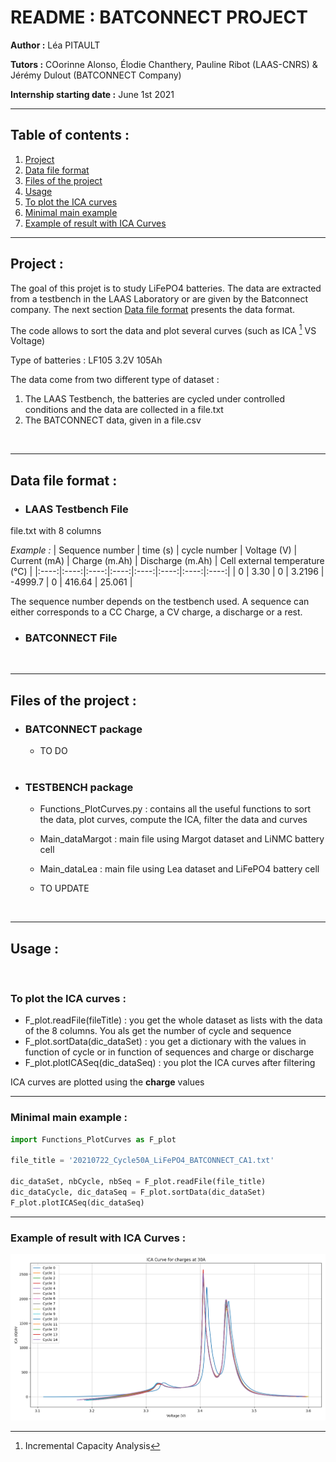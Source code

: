 # README : BATCONNECT PROJECT
**Author :** Léa PITAULT

**Tutors :** COorinne Alonso, Élodie Chanthery, Pauline Ribot (LAAS-CNRS) & Jérémy Dulout (BATCONNECT Company)

**Internship starting date :** June 1st 2021

<hr>


## Table of contents :
1. [Project](#project)
2. [Data file format](#data_file_format)
3. [Files of the project](#files)
4. [Usage](#usage)
5. [To plot the ICA curves](#plot_ica_curves)
6. [Minimal main example](#mini_example)
7. [Example of result with ICA Curves](#ica_curve)

---

## Project : <a name="project"></a>
The goal of this projet is to study LiFePO4 batteries. The data are extracted from a testbench in the LAAS Laboratory or are given by the Batconnect company. The next section [Data file format](#data_file_format) presents the data format. 

The code allows to sort the data and plot several curves (such as ICA [^1] VS Voltage)

Type of batteries : LF105 3.2V 105Ah

The data come from two different type of dataset : 

1. The LAAS Testbench, the batteries are cycled under controlled conditions and the data are collected in a file.txt 
2. The BATCONNECT data, given in a file.csv

<br>

---

[^1]: Incremental Capacity Analysis

## Data file format : <a name="data_file_format"></a>

* ### LAAS Testbench File

file.txt with 8 columns

*Example :*
| Sequence number  | time (s) | cycle number | Voltage (V) | Current (mA) | Charge (m.Ah)  | Discharge (m.Ah) | Cell external temperature (°C) |
|:----:|:----:|:----:|:----:|:----:|:----:|:----:|:----:|
| 0  | 3.30  | 0 | 3.2196 | -4999.7 | 0 |  416.64 | 25.061 |

The sequence number depends on the testbench used. A sequence can either corresponds to a CC Charge, a CV charge, a discharge or a rest.

* ### BATCONNECT File

<br>

---

## Files of the project : <a name="files"></a>
* ### BATCONNECT package

    - TO DO
    
    <br>
* ### TESTBENCH package

    - Functions_PlotCurves.py : contains all the useful functions to sort the data, plot curves, compute the ICA, filter the data and curves
    - Main_dataMargot : main file using Margot dataset and LiNMC battery cell
    - Main_dataLea : main file using Lea dataset and LiFePO4 battery cell

    - TO UPDATE

<br>

---

## Usage : <a name="usage"></a>

<br>

### To plot the ICA curves : <a name="plot_ica_curves"></a>
 - F_plot.readFile(fileTitle) : you get the whole dataset as lists with the data of the 8 columns. You als get the number of cycle and sequence
 - F_plot.sortData(dic_dataSet) : you get a dictionary with the values in function of cycle or in function of sequences and charge or discharge
 - F_plot.plotICASeq(dic_dataSeq) : you plot the ICA curves after filtering

ICA curves are plotted using the **charge** values

---
### Minimal main example : <a name="mini_example"></a>
```python
import Functions_PlotCurves as F_plot

file_title = '20210722_Cycle50A_LiFePO4_BATCONNECT_CA1.txt'

dic_dataSet, nbCycle, nbSeq = F_plot.readFile(file_title)
dic_dataCycle, dic_dataSeq = F_plot.sortData(dic_dataSet)
F_plot.plotICASeq(dic_dataSeq)
```

<hr>

### Example of result with ICA Curves : <a name="ica_curve"></a>

![](Figures/ICA_15Cycles50A_29-07-21.PNG)
